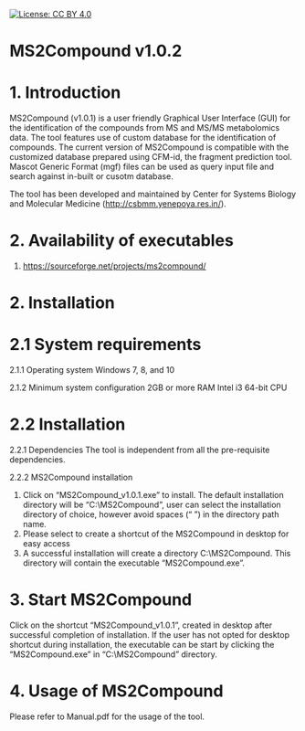 [![License: CC BY 4.0](https://img.shields.io/badge/License-CC%20BY%204.0-lightgrey.svg)](https://creativecommons.org/licenses/by/4.0/)

# MS2Compound v1.0.2
# 1.  Introduction
MS2Compound (v1.0.1) is a user friendly Graphical User Interface (GUI) for the identification of the compounds from MS and MS/MS metabolomics data. The tool features use of custom database for the identification of compounds. 
The current version of MS2Compound is compatible with the customized database prepared using CFM-id, the fragment prediction tool. Mascot Generic Format (mgf) files can be used as query input file and search against in-built or cusotm database. 

The tool has been developed and maintained by Center for Systems Biology and Molecular Medicine (http://csbmm.yenepoya.res.in/). 

# 2. Availability of executables
1. https://sourceforge.net/projects/ms2compound/

# 2.  Installation
# 	2.1 System requirements
2.1.1 Operating system
	Windows 7, 8, and 10

2.1.2 Minimum system configuration
	2GB or more RAM
	Intel i3 64-bit CPU 
# 	2.2 Installation
2.2.1 Dependencies
	The tool is independent from all the pre-requisite dependencies.

2.2.2 MS2Compound installation
1. Click on “MS2Compound_v1.0.1.exe” to install. The default installation directory will be “C:\MS2Compound”, user can select the installation directory of choice, however avoid spaces (“ ”) in the directory path name.
2. Please select to create a shortcut of the MS2Compound in desktop for easy access	
3. A successful installation will create a directory C:\MS2Compound. This directory will contain the executable “MS2Compound.exe”.

# 3. Start MS2Compound

Click on the shortcut “MS2Compound_v1.0.1”, created in desktop after successful completion of installation. If the user has not opted for desktop shortcut during installation, the executable can be start by clicking the “MS2Compound.exe” in “C:\MS2Compound” directory.

# 4. Usage of MS2Compound

Please refer to Manual.pdf for the usage of the tool.


